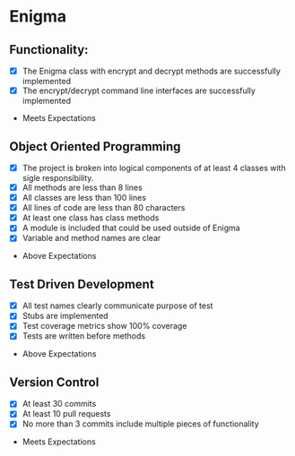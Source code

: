 # Enigma

## Functionality: 

   * [x] The Enigma class with encrypt and decrypt methods are successfully implemented
   * [x] The encrypt/decrypt command line interfaces are successfully implemented
   * Meets Expectations 
   
 ## Object Oriented Programming 
 
  * [x] The project is broken into logical components of at least 4 classes with sigle responsibility.
  * [x] All methods are less than 8 lines 
  * [x] All classes are less than 100 lines 
  * [x] All lines of code are less than 80 characters 
  * [x] At least one class has class methods 
  * [x] A module is included that could be used outside of Enigma 
  * [x] Variable and method names are clear
  * Above Expectations 
  
## Test Driven Development 
  
  * [x] All test names clearly communicate purpose of test 
  * [x] Stubs are implemented
  * [x] Test coverage metrics show 100% coverage 
  * [x] Tests are written before methods
  * Above Expectations 
  
## Version Control 

  * [x] At least 30 commits
  * [x] At least 10 pull requests 
  * [x] No more than 3 commits include multiple pieces of functionality
  * Meets Expectations
